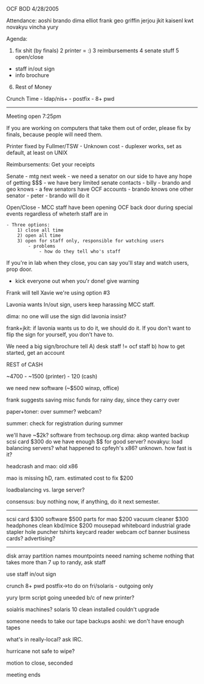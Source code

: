 OCF BOD
4/28/2005

Attendance:
aoshi
brando
dima
elliot
frank
geo
griffin
jerjou
jkit
kaisenl
kwt
novakyu
vincha
yury

Agenda:
1. fix shit (by finals)
2 printer = :)
3 reimbursements
4 senate stuff
5 open/close
  - staff in/out sign
  - info brochure
6. Rest of Money

Crunch Time
    - ldap/nis+
    - postfix
    - 8+ pwd

------------------------------

Meeting open 7:25pm

If you are working on computers that take them out of order, please fix by finals, because people will need them.

Printer fixed by Fullmer/TSW
    - Unknown cost
    - duplexer works, set as default, at least on UNIX

Reimbursements: Get your receipts

Senate
    - mtg next week
    - we need a senator on our side to have any hope of getting $$$
    - we have bery limited senate contacts
    - billy
        - brando and geo knows
    - a few senators have OCF accounts
    - brando knows one other senator
        - peter
    - brando will do it

Open/Close
    - MCC staff have been opening OCF back door during special
events regardless of wheterh staff are in

    - Three options:
        1) close all time
        2) open all time
        3) open for staff only, responsible for watching users
            - problems
                - how do they tell who's staff

If you're in lab when they close, you can say you'll stay and watch
users, prop door.
- kick everyone out when you'r done!  give warning

Frank will tell Xavie we're using option #3

Lavonia wants In/out sign, users keep harassing MCC staff.

dima: no one will use the sign
did lavonia insist?

frank+jkit: if lavonia wants us to do it, we should do it.
If you don't want to flip the sign for yourself, you don't have to.

We need a big sign/brochure tell A) desk staff != ocf staff
b) how to get started, get an account

REST of CASH

~4700 - ~1500 (printer) - 120 (cash)

we need new software (~$500 winxp, office)

frank suggests saving misc funds for rainy day, since they carry over

paper+toner: over summer?
webcam?

summer: check for registration during summer

we'll have ~$2k?
software from techsoup.org
dima: akop wanted backup scsi card $300
do we have enough $$ for good server?
novakyu: load balancing servers?
what happened to cpfeyh's x86?  unknown.  how fast is it?

headcrash  and mao: old x86

mao is missing hD, ram.  estimated cost to fix $200

loadbalancing vs. large server?

consensus: buy nothing now, if anything, do it next semester.

------------------------------

scsi card $300
software $500
parts for mao $200
vacuum cleaner $300
headphones
clean kbd/mice $200
mousepad
whiteboard
industrial grade stapler
hole puncher
tshirts
keycard reader
webcam
ocf banner
business cards?
advertising?

------------------------------
disk array partition names mountpoints
neeed naming scheme
nothing that takes more than 7
up to randy, ask staff

use staff in/out sign

crunch
8+ pwd
postfix->to do on fri/solaris - outgoing only

yury
lprm script going
uneeded b/c of new printer?

soialris machines?
solaris 10 clean installed
couldn't upgrade

someone needs to take our tape backups 
aoshi: we don't have enough tapes

what's in really-local?  ask IRC.

hurricane not safe to wipe?

motion to close, seconded

meeting ends


